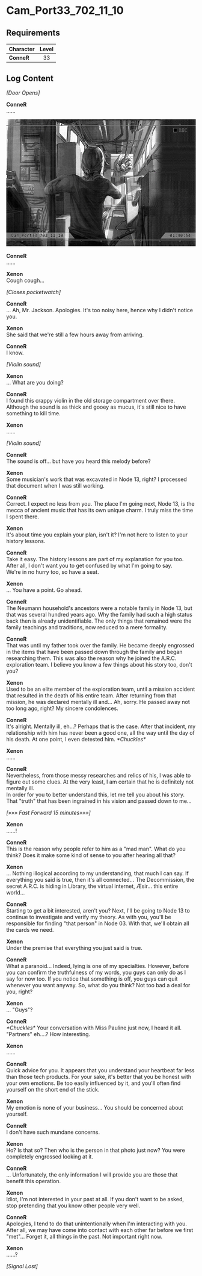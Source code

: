 # Cam_Port33_702_11_10
## Requirements
|Character |Level|
|----------|:---:|
|**ConneR**| 33  |

## Log Content
*\[Door Opens\]*

**ConneR**<br>
......

![cos4201.png](./attachments/cos4201.png)

**ConneR**<br>
......

**Xenon**<br>
Cough cough...

*\[Closes pocketwatch\]*

**ConneR**<br>
... Ah, Mr. Jackson. Apologies. It's too noisy here, hence why I didn't notice you.

**Xenon**<br>
She said that we're still a few hours away from arriving.

**ConneR**<br>
I know.

*\[Violin sound\]*

**Xenon**<br>
... What are you doing?

**ConneR**<br>
I found this crappy violin in the old storage compartment over there. Although the sound is as thick and gooey as mucus, it's still nice to have something to kill time.

**Xenon**<br>
......

*\[Violin sound\]*

**ConneR**<br>
The sound is off... but have you heard this melody before?

**Xenon**<br>
Some musician's work that was excavated in Node 13, right? I processed that document when I was still working.

**ConneR**<br>
Correct. I expect no less from you. The place I'm going next, Node 13, is the mecca of ancient music that has its own unique charm. I truly miss the time I spent there.

**Xenon**<br>
It's about time you explain your plan, isn't it? I'm not here to listen to your history lessons.

**ConneR**<br>
Take it easy. The history lessons are part of my explanation for you too. After all, I don't want you to get confused by what I'm going to say.<br>
We're in no hurry too, so have a seat.

**Xenon**<br>
... You have a point. Go ahead.

**ConneR**<br>
The Neumann household's ancestors were a notable family in Node 13, but that was several hundred years ago. Why the family had such a high status back then is already unidentifiable. The only things that remained were the family teachings and traditions, now reduced to a mere formality.

**ConneR**<br>
That was until my father took over the family. He became deeply engrossed in the items that have been passed down through the family and began researching them. This was also the reason why he joined the A.R.C. exploration team. I believe you know a few things about his story too, don't you? 

**Xenon**<br>
Used to be an elite member of the exploration team, until a mission accident that resulted in the death of his entire team. After returning from that mission, he was declared mentally ill and... Ah, sorry. He passed away not too long ago, right? My sincere condolences.

**ConneR**<br>
It's alright. Mentally ill, eh...? Perhaps that is the case. After that incident, my relationship with him has never been a good one, all the way until the day of his death. At one point, I even detested him. *\*Chuckles\**

**Xenon**<br>
......

**ConneR**<br>
Nevertheless, from those messy researches and relics of his, I was able to figure out some clues. At the very least, I am certain that he is definitely not mentally ill.<br>
In order for you to better understand this, let me tell you about his story. That "truth" that has been ingrained in his vision and passed down to me...

*[»»» Fast Forward 15 minutes»»»]*

**Xenon**<br>
......!

**ConneR**<br>
This is the reason why people refer to him as a "mad man". What do you think? Does it make some kind of sense to you after hearing all that?

**Xenon**<br>
... Nothing illogical according to my understanding, that much I can say. If everything you said is true, then it's all connected... The Decommission, the secret A.R.C. is hiding in Library, the virtual internet, Æsir... this entire world...

**ConneR**<br>
Starting to get a bit interested, aren't you? Next, I'll be going to Node 13 to continue to investigate and verify my theory. As with you, you'll be responsible for finding "that person" in Node 03. With that, we'll obtain all the cards we need.

**Xenon**<br>
Under the premise that everything you just said is true.

**ConneR**<br>
What a paranoid... Indeed, lying is one of my specialties. However, before you can confirm the truthfulness of my words, you guys can only do as I say for now too. If you notice that something is off, you guys can quit whenever you want anyway. So, what do you think? Not too bad a deal for you, right?

**Xenon**<br>
... "Guys"?

**ConneR**<br>
*\*Chuckles\** Your conversation with Miss Pauline just now, I heard it all.<br>
"Partners" eh....? How interesting.

**Xenon**<br>
......

**ConneR**<br>
Quick advice for you. It appears that you understand your heartbeat far less than those tech products. For your sake, it's better that you be honest with your own emotions. Be too easily influenced by it, and you'll often find yourself on the short end of the stick.

**Xenon**<br>
My emotion is none of your business... You should be concerned about yourself.

**ConneR**<br>
I don't have such mundane concerns.

**Xenon**<br>
Ho? Is that so? Then who is the person in that photo just now? You were completely engrossed looking at it.

**ConneR**<br>
... Unfortunately, the only information I will provide you are those that benefit this operation.

**Xenon**<br>
Idiot, I'm not interested in your past at all. If you don't want to be asked, stop pretending that you know other people very well.

**ConneR**<br>
Apologies, I tend to do that unintentionally when I'm interacting with you. After all, we may have come into contact with each other far before we first "met"... Forget it, all things in the past. Not important right now.

**Xenon**<br>
......?

*[Signal Lost]*
